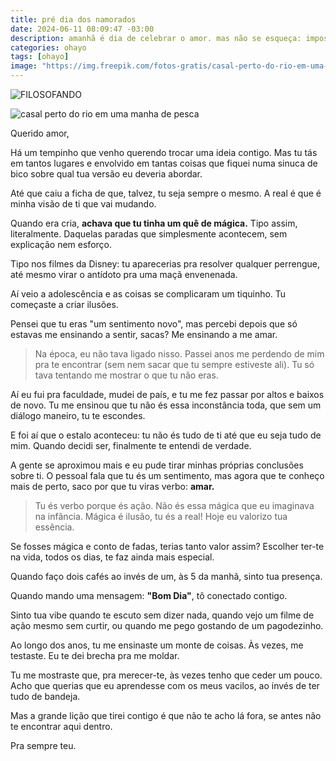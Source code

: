 ```yaml
---
title: pré dia dos namorados
date: 2024-06-11 08:09:47 -03:00
description: amanhã é dia de celebrar o amor. mas não se esqueça: impossível encontrar ele fora, sem antes encontrar dentro.
categories: ohayo
tags: [ohayo]
image: "https://img.freepik.com/fotos-gratis/casal-perto-do-rio-em-uma-manha-de-pesca_1157-31189.jpg"
---
```


![FILOSOFANDO](https://cdn.jsdelivr.net/gh/geanramos/files/img/filosofando.png)

![casal perto do rio em uma manha de pesca](https://img.freepik.com/fotos-gratis/casal-perto-do-rio-em-uma-manha-de-pesca_1157-31189.jpg)


Querido amor,

Há um tempinho que venho querendo trocar uma ideia contigo. 
Mas tu tás em tantos lugares e envolvido em tantas coisas que fiquei numa sinuca de bico sobre qual tua versão eu deveria abordar. 

Até que caiu a ficha de que, talvez, tu seja sempre o mesmo. 
A real é que é minha visão de ti que vai mudando.

Quando era cria, **achava que tu tinha um quê de mágica.** 
Tipo assim, literalmente. Daquelas paradas que simplesmente acontecem, sem explicação nem esforço.

Tipo nos filmes da Disney: tu aparecerias pra resolver qualquer perrengue, até mesmo virar o antídoto pra uma maçã envenenada.

Aí veio a adolescência e as coisas se complicaram um tiquinho. 
Tu começaste a criar ilusões. 

Pensei que tu eras "um sentimento novo", mas percebi depois que só estavas me ensinando a sentir, sacas? Me ensinando a me amar.

> Na época, eu não tava ligado nisso. Passei anos me perdendo de mim pra
> te encontrar (sem nem sacar que tu sempre estiveste ali). Tu só tava
> tentando me mostrar o que tu não eras.

Aí eu fui pra faculdade, mudei de país, e tu me fez passar por altos e baixos de novo. Tu me ensinou que tu não és essa inconstância toda, que sem um diálogo maneiro, tu te escondes.

E foi aí que o estalo aconteceu: tu não és tudo de ti até que eu seja tudo de mim. Quando decidi ser, finalmente te entendi de verdade.

A gente se aproximou mais e eu pude tirar minhas próprias conclusões sobre ti. O pessoal fala que tu és um sentimento, mas agora que te conheço mais de perto, saco por que tu viras verbo: **amar.**

> Tu és verbo porque és ação. Não és essa mágica que eu imaginava na infância. Mágica é ilusão, tu és a real! Hoje eu valorizo tua  essência.

Se fosses mágica e conto de fadas, terias tanto valor assim?
Escolher ter-te na vida, todos os dias, te faz ainda mais especial.

Quando faço dois cafés ao invés de um, às 5 da manhã, sinto tua presença.

Quando mando uma mensagem: **"Bom Dia"**, tô conectado contigo.

Sinto tua vibe quando te escuto sem dizer nada, quando vejo um filme de ação mesmo sem curtir, ou quando me pego gostando de um pagodezinho.

Ao longo dos anos, tu me ensinaste um monte de coisas. 
Às vezes, me testaste. Eu te dei brecha pra me moldar.

Tu me mostraste que, pra merecer-te, às vezes tenho que ceder um pouco. Acho que querias que eu aprendesse com os meus vacilos, ao invés de ter tudo de bandeja.

Mas a grande lição que tirei contigo é que não te acho lá fora, se antes não te encontrar aqui dentro.

Pra sempre teu.